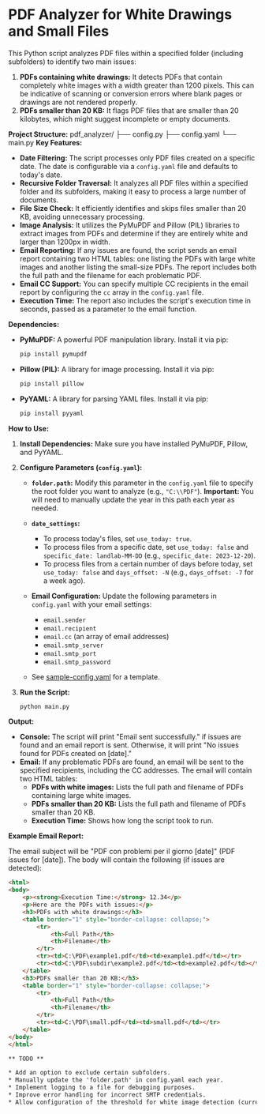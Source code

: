# PDF Analyzer for White Drawings and Small Files

This Python script analyzes PDF files within a specified folder (including subfolders) to identify two main issues:

1.  **PDFs containing white drawings:** It detects PDFs that contain completely white images with a width greater than 1200 pixels. This can be indicative of scanning or conversion errors where blank pages or drawings are not rendered properly.
2.  **PDFs smaller than 20 KB:** It flags PDF files that are smaller than 20 kilobytes, which might suggest incomplete or empty documents.

**Project Structure:**
pdf_analyzer/
├── config.py
├── config.yaml
└── main.py
**Key Features:**

*   **Date Filtering:** The script processes only PDF files created on a specific date. The date is configurable via a `config.yaml` file and defaults to today's date.
*   **Recursive Folder Traversal:** It analyzes all PDF files within a specified folder and its subfolders, making it easy to process a large number of documents.
*   **File Size Check:** It efficiently identifies and skips files smaller than 20 KB, avoiding unnecessary processing.
*   **Image Analysis:** It utilizes the PyMuPDF and Pillow (PIL) libraries to extract images from PDFs and determine if they are entirely white and larger than 1200px in width.
*   **Email Reporting:** If any issues are found, the script sends an email report containing two HTML tables: one listing the PDFs with large white images and another listing the small-size PDFs. The report includes both the full path and the filename for each problematic PDF.
*   **Email CC Support:** You can specify multiple CC recipients in the email report by configuring the `cc` array in the `config.yaml` file.
*   **Execution Time:** The report also includes the script's execution time in seconds, passed as a parameter to the email function.

**Dependencies:**

*   **PyMuPDF:** A powerful PDF manipulation library. Install it via pip:

    ```bash
    pip install pymupdf
    ```
*   **Pillow (PIL):** A library for image processing. Install it via pip:

    ```bash
    pip install pillow
    ```
*   **PyYAML:** A library for parsing YAML files. Install it via pip:

    ```bash
    pip install pyyaml
    ```

**How to Use:**

1.  **Install Dependencies:** Make sure you have installed PyMuPDF, Pillow, and PyYAML.
2.  **Configure Parameters (`config.yaml`):**
    *   **`folder.path`:** Modify this parameter in the `config.yaml` file to specify the root folder you want to analyze (e.g., `"C:\\PDF"`). **Important:** You will need to manually update the year in this path each year as needed.
    *   **`date_settings`:**
        *   To process today's files, set `use_today: true`.
        *   To process files from a specific date, set `use_today: false` and `specific_date: landlab-MM-DD` (e.g., `specific_date: 2023-12-20`).
        *   To process files from a certain number of days before today, set `use_today: false` and `days_offset: -N` (e.g., `days_offset: -7` for a week ago).
    *   **Email Configuration:** Update the following parameters in `config.yaml` with your email settings:
        *   `email.sender`
        *   `email.recipient`
        *   `email.cc` (an array of email addresses)
        *   `email.smtp_server`
        *   `email.smtp_port`
        *   `email.smtp_password`

    *   See [sample-config.yaml](sample-config.yaml) for a template.

3.  **Run the Script:**

    ```bash
    python main.py
    ```

**Output:**

*   **Console:** The script will print "Email sent successfully." if issues are found and an email report is sent. Otherwise, it will print "No issues found for PDFs created on \[date]."
*   **Email:** If any problematic PDFs are found, an email will be sent to the specified recipients, including the CC addresses. The email will contain two HTML tables:
    *   **PDFs with white images:** Lists the full path and filename of PDFs containing large white images.
    *   **PDFs smaller than 20 KB:** Lists the full path and filename of PDFs smaller than 20 KB.
    *   **Execution Time:** Shows how long the script took to run.

**Example Email Report:**

The email subject will be "PDF con problemi per il giorno \[date]" (PDF issues for \[date]). The body will contain the following (if issues are detected):

```html
<html>
<body>
    <p><strong>Execution Time:</strong> 12.34</p>
    <p>Here are the PDFs with issues:</p>
    <h3>PDFs with white drawings:</h3>
    <table border="1" style="border-collapse: collapse;">
        <tr>
            <th>Full Path</th>
            <th>Filename</th>
        </tr>
        <tr><td>C:\PDF\example1.pdf</td><td>example1.pdf</td></tr>
        <tr><td>C:\PDF\subdir\example2.pdf</td><td>example2.pdf</td></tr>
    </table>
    <h3>PDFs smaller than 20 KB:</h3>
    <table border="1" style="border-collapse: collapse;">
        <tr>
            <th>Full Path</th>
            <th>Filename</th>
        </tr>
        <tr><td>C:\PDF\small.pdf</td><td>small.pdf</td></tr>
    </table>
</body>
</html>

** TODO **

* Add an option to exclude certain subfolders.
* Manually update the 'folder.path' in config.yaml each year.
* Implement logging to a file for debugging purposes.
* Improve error handling for incorrect SMTP credentials.
* Allow configuration of the threshold for white image detection (currently set at 1200px width).
